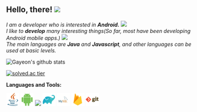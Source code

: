 ## Hello, there! <img src="https://raw.githubusercontent.com/iampavangandhi/iampavangandhi/master/gifs/Hi.gif" width="30px"></h2>

<p>
  <em>
    I am a developer who is interested in <b>Android.</b> <img src="https://camo.githubusercontent.com/5806488e6563b58f90ece7330731dc4bac7b8060/68747470733a2f2f7265732e636c6f7564696e6172792e636f6d2f646576706f73742f696d6167652f66657463682f732d2d51484743706e574b2d2d2f68747470733a2f2f6769746875622e636f6d2f6e70656e7472656c2f6f63746f636c697070792f626c6f622f6d61737465722f676966732f656172732e67696625334672617725334474727565" width="35px"> <br>
    I like to <b>develop</b> many interesting things(So far, most have been developing Android mobile apps.) <img src="https://thumbs.gfycat.com/SickSnarlingBrownbutterfly-size_restricted.gif" width="35px"> <br>
    The main languages are <b>Java</b> and <b>Javascript</b>, and other languages can be used at basic levels.
  </em>  
</p>

![Gayeon's github stats](https://github-readme-stats.vercel.app/api?username=Gayeoon&show_icons=true&title_color=fff&icon_color=79ff97&text_color=9f9f9f&bg_color=151515&include_all_commits=true)


[![solved.ac tier](http://mazassumnida.wtf/api/generate_badge?boj=rkdus1177)](https://solved.ac/rkdus1177)


**Languages and Tools:**  

<code><img height="35" src="https://raw.githubusercontent.com/github/explore/80688e429a7d4ef2fca1e82350fe8e3517d3494d/topics/java/java.png"></code>
<code><img height="35" src="https://raw.githubusercontent.com/github/explore/80688e429a7d4ef2fca1e82350fe8e3517d3494d/topics/android/android.png"></code>
<code><img height="35" src="https://github.com/spring-projects/spring-framework/blob/master/src/docs/spring-framework.png"></code>
<code><img height="35" src="https://raw.githubusercontent.com/github/explore/59009b1589a883459c0ae19044e3e7e3ec0c4e0a/topics/gradle/gradle.png"></code>
<code><img height="35" src="https://raw.githubusercontent.com/github/explore/80688e429a7d4ef2fca1e82350fe8e3517d3494d/topics/mysql/mysql.png"></code>
<code><img height="35" src="https://raw.githubusercontent.com/github/explore/80688e429a7d4ef2fca1e82350fe8e3517d3494d/topics/firebase/firebase.png"></code>
<code><img height="35" src="https://raw.githubusercontent.com/github/explore/80688e429a7d4ef2fca1e82350fe8e3517d3494d/topics/git/git.png"></code>

